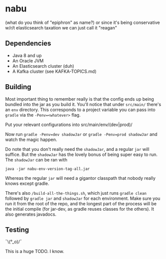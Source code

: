 # nabu
(what do you think of "epiphron" as name?)
or since it's being conservative w/r/t elasticsearch taxation we can just call it "reagan"

## Dependencies
* Java 8 and up
* An Oracle JVM
* An Elasticsearch cluster (duh)
* A Kafka cluster (see KAFKA-TOPICS.md)

## Building
Most important thing to remember really is that the config ends up being bundled into the jar as you build it.
You'll notice that under `src/main/` there's an `env` directory. This corresponds to a project variable you can 
pass into `gradle` via the `-Penv=<whatever>` flag. 

Put your relevant configurations into src/main/env/(dev|prod)/

Now run `gradle -Penv=dev shadowJar` or `gradle -Penv=prod shadowJar` and watch the magic happen.

Do note that you don't really need the `shadowJar`, and a regular `jar` will suffice. But the `shadowJar` has the
lovely bonus of being super easy to run. The `shadowJar` can be ran with

`java -jar nabu-env-version-tag-all.jar`
 
Whereas the regular `jar` will need a gigantor classpath that nobody really knows except gradle.

There's also `/build-all-the-things.sh`, which just runs `gradle clean` followed by 
`gradle jar` and `shadowJar` for each environment. Make sure you run it from the root of the repo, and the longest
part of the process will be the initial compile (for jar-dev, as gradle reuses classes for the others).
It also generates javadocs.


## Testing
 ¯\\(°_o)/¯

This is a huge TODO. I know.


 
